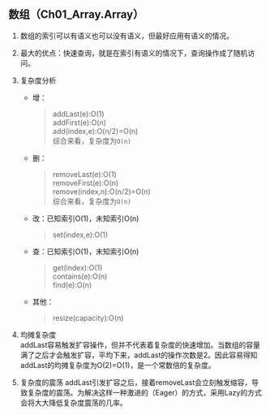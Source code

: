 数组（Ch01_Array.Array）
---
1. 数组的索引可以有语义也可以没有语义，但最好应用有语义的情况。
2. 最大的优点：快速查询，就是在索引有语义的情况下，查询操作成了随机访问。
3. 复杂度分析
    - 增：
        > addLast(e):O(1)  
          addFirst(e):O(n)  
          add(index,e):O(n/2)=O(n)  
          综合来看，复杂度为`O(n)`
    - 删：
        > removeLast(e):O(1)  
          removeFirst(e):O(n)  
          remove(index,n):O(n/2)=O(n)  
          综合来看，复杂度为`O(n)`
    - 改：已知索引O(1)，未知索引O(n)
        > set(index,e):O(1)
    - 查：已知索引O(1)，未知索引O(n)
        > get(index):O(1)  
          contains(e):O(n)  
          find(e):O(n)
    - 其他：
        > resize(capacity):O(n)
        
4. 均摊复杂度  
    addLast容易触发扩容操作，但并不代表着复杂度的快速增加。当数组的容量满了之后才会触发扩容，平均下来，addLast的操作次数是2。因此容易得知addLast的均摊复杂度为O(2)=O(1)，是一个常数倍的复杂度。
    
5. 复杂度的震荡
    addLast引发扩容之后，接着removeLast会立刻触发缩容，导致复杂度的震荡。为解决这样一种激进的（Eager）的方式，采用Lazy的方式会将大大降低复杂度震荡的几率。